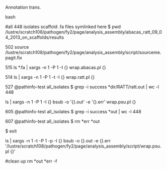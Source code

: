 Annotation trans.

bash

#all 448 isolates scaffold .fa files symlinked here 
$ pwd
/lustre/scratch108/pathogen/fy2/page/analysis_assembly/abacas_ratt_09_04_2013_on_scaffolds/results

502  source /lustre/scratch108/pathogen/fy2/page/analysis_assembly/script/sourceme.pagit.fix

515  ls *.fa | xargs -n 1 -P 1 -I {} wrap.abacas.pl {}

514   ls | xargs -n 1 -P 1 -t -I {} wrap.ratt.pl {}

527 @pathinfo-test all_isolates $ grep -i success *dir/RATT/ratt.out | wc -l
448

ls | xargs  -n 1 -P 1 -I {} bsub -o '{}.out' -e '{}.err' wrap.psu.pl {}

605 @pathinfo-test all_isolates $  grep -i success *out | wc -l
448

607 @pathinfo-test all_isolates $ rm *err *out

$ exit

ls | xargs -n 1 -t -P 1 -p -I {} bsub -o \{\}.out -e \{\}.err '/lustre/scratch108/pathogen/fy2/page/analysis_assembly/script/wrap.psu.pl {}'

#clean up
rm *out *err -f
